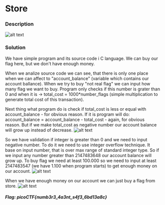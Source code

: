 # Store

### Description
![alt text]()

### Solution

We have simple program and its source code i C language. We can buy our flag here, but we don't have enough money.

When we analize source code we can see, that there is only one place when we can affect to "account_balance" (variable which contains our
account ballance). When we try to buy "not real flag" we can input how many flag we want to buy. Program only checks if this number is 
grater than 0 and when it is -> total_cost = 1000*number_flags (simple multiplication to generate total cost of this transaction).

Next thing what program do is check if total_cost is less or equal with account_balance - for obvious reason. If it is program will do:
account_balance = account_balance - total_cost - again, for obvious reason. But if we make total_cost as negative number our account
balance will grow up instead of decrease.
![alt text]()

So we have validation if integer is greater than 0 and we need to input negative number. To do it we need to use integer overflow technique.
It base on input number, that is over max range of standard integer type. So if we input any number greater than 2147483648 our account
balance will grow up. To buy flag we need at least 100.000 so we need to input at least 2147483547 (we have 1.100 when program starts)
to get enough money on our account.
![alt text]()

When we have enough money on our account we can just buy a flag from store.
![alt text]()

#### *Flag: picoCTF{numb3r3_4a3nt_s4f3_6bd13a8c}*
